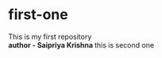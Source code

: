 # first-one
This is my first repository
</br>
<b> author - Saipriya Krishna </b>
this is second one
